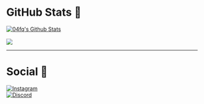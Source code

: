 
# GitHub Stats 👾
<a href="https://github.com/04fq">
<img align="center" alt="04fq's Github Stats" src="https://github-readme-stats.codestackr.vercel.app/api?username=04fq&show_icons=true&hide_border=true&count_private=true&include_all_commits=true&theme=radical" /></a>
<br>
<br>
<a href="https://github.com/04fq">
  <img align="center" src="https://github-readme-stats.anuraghazra1.vercel.app/api/top-langs/?username=04fq&&hide_border=true&layout=compact&theme=radical" /></a>


---
# Social 🤖
<a href="https://instagram.com/i0.wf">
<img alt="Instagram" src="https://img.shields.io/badge/i0.wf%20-%23E4405F.svg?&style=for-the-badge&logo=Instagram&logoColor=white"/>
</a>
<br>
<a href="https://discord.gg/gMac57d9kh">
  <img alt="Discord" src="https://img.shields.io/badge/%3CCodelc/%3E%20-%237289DA.svg?&style=for-the-badge&logo=discord&logoColor=white"/></a>
